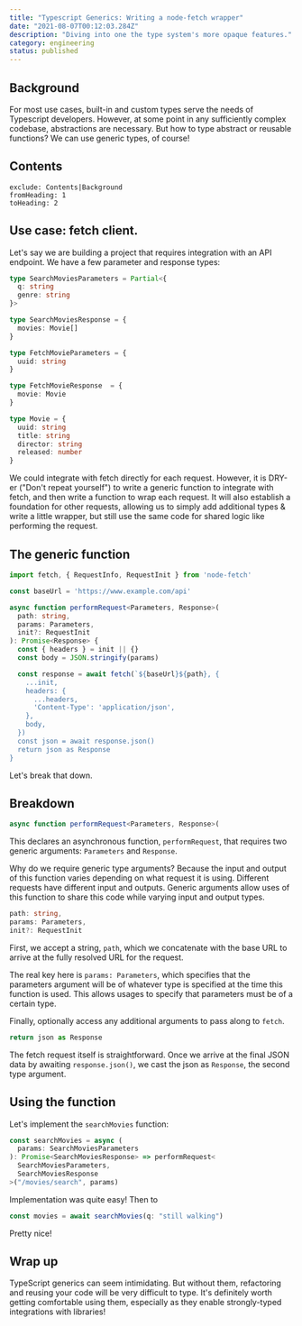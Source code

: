 ```yaml
---
title: "Typescript Generics: Writing a node-fetch wrapper"
date: "2021-08-07T00:12:03.284Z"
description: "Diving into one the type system's more opaque features."
category: engineering
status: published
---
```


## Background

For most use cases, built-in and custom types serve the needs of Typescript
developers. However, at some point in any sufficiently complex codebase,
abstractions are necessary. But how to type abstract or reusable functions? We
can use generic types, of course!

## Contents

```toc
exclude: Contents|Background
fromHeading: 1
toHeading: 2
```

## Use case: fetch client.

Let's say we are building a project that requires integration with an API
endpoint. We have a few parameter and response types:

```typescript
type SearchMoviesParameters = Partial<{
  q: string
  genre: string
}>

type SearchMoviesResponse = {
  movies: Movie[]
}

type FetchMovieParameters = {
  uuid: string
}

type FetchMovieResponse  = {
  movie: Movie
}

type Movie = {
  uuid: string
  title: string
  director: string
  released: number
}
```

We could integrate with fetch directly for each request. However, it is DRY-er
("Don't repeat yourself") to write a generic function to integrate with fetch,
and then write a function to wrap each request.  It will also establish a foundation
for other requests, allowing us to simply add additional types & write a little 
wrapper, but still use the same code for shared logic like performing the request.

## The generic function

```typescript
import fetch, { RequestInfo, RequestInit } from 'node-fetch'

const baseUrl = 'https://www.example.com/api'

async function performRequest<Parameters, Response>(
  path: string,
  params: Parameters,
  init?: RequestInit
): Promise<Response> {
  const { headers } = init || {}
  const body = JSON.stringify(params)

  const response = await fetch(`${baseUrl}${path}, {
    ...init,
    headers: {
      ...headers,
      'Content-Type': 'application/json',
    },
    body,
  })
  const json = await response.json()
  return json as Response
}
```

Let's break that down.

## Breakdown

```typescript
async function performRequest<Parameters, Response>(
```

This declares an asynchronous function, `performRequest`, that requires
two generic arguments: `Parameters` and `Response`.

Why do we require generic type arguments? Because the input and output of this
function varies depending on what request it is using. Different requests have
different input and outputs. Generic arguments allow uses of this function to
share this code while varying input and output types.

```typescript
path: string,
params: Parameters,
init?: RequestInit
```

First, we accept a string, `path`, which we concatenate with the base URL to
arrive at the fully resolved URL for the request.

The real key here is `params: Parameters`, which specifies that the parameters
argument will be of whatever type is specified at the time this function is
used. This allows usages to specify that parameters must be of a certain type.

Finally, optionally access any additional arguments to pass along to `fetch`.

```typescript
return json as Response
```

The fetch request itself is straightforward. Once we arrive at the final JSON
data by awaiting `response.json()`, we cast the json as `Response`, the second type argument.

## Using the function

Let's implement the `searchMovies` function:

```typescript
const searchMovies = async (
  params: SearchMoviesParameters
): Promise<SearchMoviesResponse> => performRequest<
  SearchMoviesParameters,
  SearchMoviesResponse
>("/movies/search", params)
```

Implementation was quite easy! Then to 

```typescript
const movies = await searchMovies(q: "still walking")
```

Pretty nice!

## Wrap up

TypeScript generics can seem intimidating. But without them, refactoring and
reusing your code will be very difficult to type. It's definitely worth getting
comfortable using them, especially as they enable strongly-typed integrations
with libraries!
